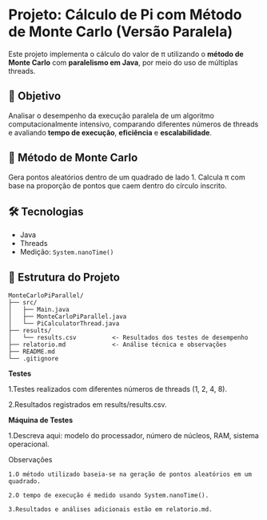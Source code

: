 # Projeto: Cálculo de Pi com Método de Monte Carlo (Versão Paralela)

Este projeto implementa o cálculo do valor de π utilizando o **método de Monte Carlo** com **paralelismo em Java**, por meio do uso de múltiplas threads.

## 🎯 Objetivo

Analisar o desempenho da execução paralela de um algoritmo computacionalmente intensivo, comparando diferentes números de threads e avaliando **tempo de execução**, **eficiência** e **escalabilidade**.

## 🧠 Método de Monte Carlo

Gera pontos aleatórios dentro de um quadrado de lado 1. Calcula π com base na proporção de pontos que caem dentro do círculo inscrito.

## 🛠️ Tecnologias

- Java
- Threads
- Medição: `System.nanoTime()`

## 📁 Estrutura do Projeto
```
MonteCarloPiParallel/
├── src/
│   ├── Main.java
│   ├── MonteCarloPiParallel.java
│   └── PiCalculatorThread.java
├── results/
│   └── results.csv          <- Resultados dos testes de desempenho
├── relatorio.md             <- Análise técnica e observações
├── README.md
└── .gitignore
```
**Testes**

1.Testes realizados com diferentes números de threads (1, 2, 4, 8).

2.Resultados registrados em results/results.csv.

**Máquina de Testes**

1.Descreva aqui: modelo do processador, número de núcleos, RAM, sistema operacional.

Observações

    1.O método utilizado baseia-se na geração de pontos aleatórios em um quadrado.

    2.O tempo de execução é medido usando System.nanoTime().

    3.Resultados e análises adicionais estão em relatorio.md.

